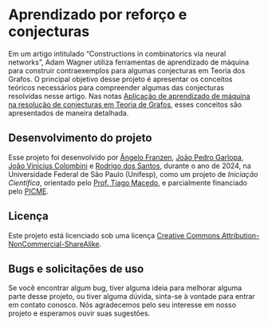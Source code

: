 # Aprendizado por reforço e conjecturas


Em um artigo intitulado “Constructions in combinatorics via neural networks”, Adam Wagner utiliza ferramentas de aprendizado de máquina para construir contraexemplos para algumas conjecturas em Teoria
dos Grafos. O principal objetivo desse projeto é apresentar os conceitos teóricos necessários para compreender algumas das conjecturas resolvidas nesse artigo. Nas notas [Aplicação de aprendizado de máquina na resolução de conjecturas em Teoria de Grafos](https://github.com/Grupo-de-Grafos-ICT-Unifesp/aprendizado-por-reforco-e-conjecturas/blob/2271d476932b79fc18ed8e6cc4c10d474138258e/Franzen%2C%20Garlopa%2C%20Colombini%2C%20dos%20Santos%20-%20Aplicacao%20de%20aprendizado%20de%20maquina%20na%20resolucao%20de%20conjecturas%20em%20Teoria%20de%20Grafos.pdf), esses conceitos são apresentados de maneira detalhada.


## Desenvolvimento do projeto

Esse projeto foi desenvolvido por [Ângelo Franzen](https://github.com/angelofranzen), [João Pedro Garlopa](https://github.com/JPEGarlopa), [João Vinicius Colombini](https://github.com/Jvfc745) e [Rodrigo dos Santos](https://github.com/Rodrigo5677), durante o ano de 2024, na Universidade Federal de São Paulo (Unifesp), como um projeto de _Iniciação Científica_, orientado pelo [Prof. Tiago Macedo](https://github.com/tiagormacedo), e parcialmente financiado pelo [PICME](https://picme.obmep.org.br).


## Licença

Este projeto está licenciado sob uma licença [Creative Commons Attribution-NonCommercial-ShareAlike](https://github.com/Grupo-de-Grafos-ICT-Unifesp/Aprendizado-por-reforco-e-Conjecturas/blob/1d74c441077e54d38e68252334a357deae0ecafd/LICENSE).


## Bugs e solicitações de uso

Se você encontrar algum bug, tiver alguma ideia para melhorar alguma parte desse projeto, ou tiver alguma dúvida, sinta-se à vontade para entrar em contato conosco.  Nós agradecemos pelo seu interesse em nosso projeto e esperamos ouvir suas sugestões.
